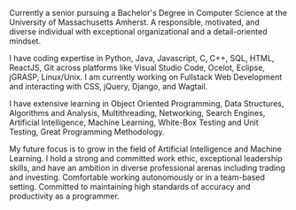 Currently a senior pursuing a Bachelor's Degree in Computer Science at the University of Massachusetts Amherst. A responsible, motivated, and diverse individual with exceptional organizational and a detail-oriented mindset.

I have coding expertise in Python, Java, Javascript, C, C++, SQL, HTML, ReactJS, Git across platforms like Visual Studio Code, Ocelot, Eclipse, jGRASP, Linux/Unix. I am currently working on Fullstack Web Development and interacting with CSS, jQuery, Django, and Wagtail.

I have extensive learning in Object Oriented Programming, Data Structures, Algorithms and Analysis, Multithreading, Networking, Search Engines, Artificial Intelligence, Machine Learning, White-Box Testing and Unit Testing, Great Programming Methodology.

My future focus is to grow in the field of Artificial Intelligence and Machine Learning. I hold a strong and committed work ethic, exceptional leadership skills, and have an ambition in diverse professional arenas including trading and investing. Comfortable working autonomously or in a team-based setting. Committed to maintaining high standards of accuracy and productivity as a programmer.
